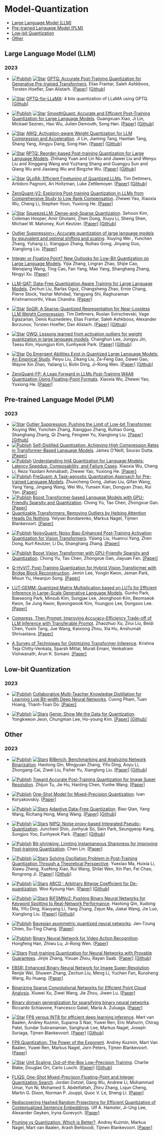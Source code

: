 # Model-Quantization



- [Large Language Model (LLM)](#large-language-model-llm)
- [Pre-trained Language Model (PLM)](#pre-trained-language-model-plm)
- [Low-bit Quantization](#low-bit-quantization)
- [Other](#other)

<!-- * [![Publish](https://img.shields.io/badge/<leaf tag>-<right tag>-<color>)]() 
[![Star](shields.io_url)](github_url) 
[paper title](paper url). 
some author. 
[[Paper]](paper url)
 [[Github]](github url)-->


## Large Language Model (LLM)

### 2023

* [![Publish](https://img.shields.io/badge/Conference-ICLR'22-blue)]() [![Star](https://img.shields.io/github/stars/IST-DASLab/gptq.svg?style=social&label=Star)](https://github.com/IST-DASLab/gptq) [GPTQ: Accurate Post-Training Quantization for Generative Pre-trained Transformers](https://arxiv.org/abs/2210.17323). Elias Frantar, Saleh Ashkboos, Torsten Hoefler, Dan Alistarh. [[Paper]](https://arxiv.org/abs/2210.17323) [[Github]](https://github.com/IST-DASLab/gptq)

* [![Star](https://img.shields.io/github/stars/qwopqwop200/GPTQ-for-LLaMa.svg?style=social&label=Star)](https://github.com/qwopqwop200/GPTQ-for-LLaMa) [GPTQ-for-LLaMA](https://github.com/qwopqwop200/GPTQ-for-LLaMa): 4 bits quantization of LLaMA using GPTQ. [[Github]](https://github.com/qwopqwop200/GPTQ-for-LLaMa)

* [![Publish](https://img.shields.io/badge/Conference-ICML'23-blue)]() [![Star](https://img.shields.io/github/stars/mit-han-lab/smoothquant.svg?style=social&label=Star)](https://github.com/mit-han-lab/smoothquant) [SmoothQuant: Accurate and Efficient Post-Training Quantization for Large Language Models](https://arxiv.org/abs/2211.10438). Guangxuan Xiao, Ji Lin, Mickael Seznec, Hao Wu, Julien Demouth, Song Han. [[Paper]](https://arxiv.org/abs/2211.10438) [[Github]](https://github.com/mit-han-lab/smoothquant)

* [![Star](https://img.shields.io/github/stars/mit-han-lab/llm-awq.svg?style=social&label=Star)](https://github.com/mit-han-lab/llm-awq) [AWQ: Activation-aware Weight Quantization for LLM Compression and Acceleration](https://arxiv.org/abs/2306.00978). Ji Lin, Jiaming Tang, Haotian Tang, Shang Yang, Xingyu Dang, Song Han. [[Paper]](https://github.com/mit-han-lab/llm-awq) [[Github]](https://github.com/mit-han-lab/llm-awq)

* [![Star](https://img.shields.io/github/stars/hahnyuan/RPTQ4LLM.svg?style=social&label=Star)](https://github.com/hahnyuan/RPTQ4LLM) [RPTQ: Reorder-based Post-training Quantization for Large Language Models](https://arxiv.org/abs/2304.01089). Zhihang Yuan and Lin Niu and Jiawei Liu and Wenyu Liu and Xinggang Wang and Yuzhang Shang and Guangyu Sun and Qiang Wu and Jiaxiang Wu and Bingzhe Wu. [[Paper]](https://arxiv.org/abs/2304.01089) [[Github]](https://github.com/hahnyuan/RPTQ4LLM)

* [![Star](https://img.shields.io/github/stars/artidoro/qlora.svg?style=social&label=Star)](https://github.com/artidoro/qlora) [QLoRA: Efficient Finetuning of Quantized LLMs](https://arxiv.org/abs/2305.14314). Tim Dettmers, Artidoro Pagnoni, Ari Holtzman, Luke Zettlemoyer. [[Paper]](https://arxiv.org/abs/2305.14314) [[Github]](https://github.com/artidoro/qlora)

* [ZeroQuant-V2: Exploring Post-training Quantization in LLMs from Comprehensive Study to Low Rank Compensation](https://arxiv.org/abs/2303.08302). Zhewei Yao, Xiaoxia Wu, Cheng Li, Stephen Youn, Yuxiong He. [[Paper]](https://arxiv.org/abs/2303.08302)

* [![Star](https://img.shields.io/github/stars/SqueezeAILab/SqueezeLLM.svg?style=social&label=Star)](https://github.com/SqueezeAILab/SqueezeLLM) [SqueezeLLM: Dense-and-Sparse Quantization](https://arxiv.org/pdf/2306.07629.pdf). Sehoon Kim, Coleman Hooper, Amir Gholami, Zhen Dong, Xiuyu Li, Sheng Shen, Michael W. Mahoney, Kurt Keutzer. [[Paper]](https://arxiv.org/pdf/2306.07629.pdf) [[Github]](https://github.com/SqueezeAILab/SqueezeLLM)

* [Outlier Suppression+: Accurate quantization of large language models by equivalent and optimal shifting and scaling](https://arxiv.org/abs/2304.09145v1). Xiuying Wei , Yunchen Zhang, Yuhang Li, Xiangguo Zhang, Ruihao Gong, Jinyang Guo, Xianglong Liu. [[Paper]](https://arxiv.org/abs/2304.09145v1)

* [Integer or Floating Point? New Outlooks for Low-Bit Quantization on Large Language Models](https://arxiv.org/abs/2305.12356). Yijia Zhang, Lingran Zhao, Shijie Cao, Wenqiang Wang, Ting Cao, Fan Yang, Mao Yang, Shanghang Zhang, Ningyi Xu. [[Paper]](https://arxiv.org/abs/2305.12356)

* [LLM-QAT: Data-Free Quantization Aware Training for Large Language Models](https://arxiv.org/abs/2305.17888). 
Zechun Liu, Barlas Oguz, Changsheng Zhao, Ernie Chang, Pierre Stock, Yashar Mehdad, Yangyang Shi, Raghuraman Krishnamoorthi, Vikas Chandra. [[Paper]](https://arxiv.org/abs/2305.17888)

* [![Star](https://img.shields.io/github/stars/Vahe1994/SpQR.svg?style=social&label=Star)](https://github.com/Vahe1994/SpQR) [SpQR: A Sparse-Quantized Representation for Near-Lossless LLM Weight Compression](https://arxiv.org/abs/2306.03078). Tim Dettmers, Ruslan Svirschevski, Vage Egiazarian, Denis Kuznedelev, Elias Frantar, Saleh Ashkboos, Alexander Borzunov, Torsten Hoefler, Dan Alistarh. [[Paper]](https://arxiv.org/abs/2306.03078)  [[Github]](https://github.com/Vahe1994/SpQR)

* [![Star](https://img.shields.io/github/stars/xvyaward/owq.svg?style=social&label=Star)](https://github.com/xvyaward/owq) [OWQ: Lessons learned from activation outliers for weight quantization in large language models](https://arxiv.org/abs/2306.02272). Changhun Lee, Jungyu Jin, Taesu Kim, Hyungjun Kim, Eunhyeok Park. [[Paper]](https://arxiv.org/abs/2306.02272) [[Github]](https://github.com/xvyaward/owq)

* [![Star](https://img.shields.io/github/stars/RUCAIBox/QuantizedEmpirical.svg?style=social&label=Star)](https://github.com/RUCAIBox/QuantizedEmpirical) [Do Emergent Abilities Exist in Quantized Large Language Models: An Empirical Study](https://arxiv.org/abs/2307.08072). Peiyu Liu, Zikang Liu, Ze-Feng Gao, Dawei Gao, Wayne Xin Zhao, Yaliang Li, Bolin Ding, Ji-Rong Wen. [[Paper]](https://arxiv.org/abs/2307.08072) [[Github]](https://github.com/RUCAIBox/QuantizedEmpirical) 

* [ZeroQuant-FP: A Leap Forward in LLMs Post-Training W4A8 Quantization Using Floating-Point Formats](https://arxiv.org/abs/2307.09782). Xiaoxia Wu, Zhewei Yao, Yuxiong He. [[Paper]](https://arxiv.org/abs/2307.09782)




## Pre-trained Language Model (PLM)

### 2023
<!-- from https://github.com/horseee/Awesome-Efficient-LLM/tree/main/efficient_plm -->
* [![Star](https://img.shields.io/github/stars/wimh966/outlier_suppression.svg?style=social&label=Star)](https://github.com/wimh966/outlier_suppression) [Outlier Suppression: Pushing the Limit of Low-bit Transformer](https://arxiv.org/abs/2209.13325). Xiuying Wei, Yunchen Zhang, Xiangguo Zhang, Ruihao Gong, Shanghang Zhang, Qi Zhang, Fengwei Yu, Xianglong Liu. [[Paper]](https://arxiv.org/abs/2209.13325)[[Github]](https://github.com/wimh966/outlier_suppression)
* [![Publish](https://img.shields.io/badge/Conference-ACL'23-blue)]() [Self-Distilled Quantization: Achieving High Compression Rates in Transformer-Based Language Models](https://aclanthology.org/2023.acl-short.114/). James O’Neill, Sourav Dutta. [[Paper]](https://aclanthology.org/2023.acl-short.114/)
* [![Publish](https://img.shields.io/badge/Conference-ICML'23-blue)]() [Understanding Int4 Quantization for Language Models: Latency Speedup, Composability, and Failure Cases](https://openreview.net/forum?id=q1WGm3hItW). Xiaoxia Wu, Cheng Li, Reza Yazdani Aminabadi, Zhewei Yao, Yuxiong He. [[Paper]](https://openreview.net/forum?id=q1WGm3hItW)
* [![Publish](https://img.shields.io/badge/Conference-ACL'23%20Findings-blue)]() [PreQuant: A Task-agnostic Quantization Approach for Pre-trained Language Models](https://arxiv.org/abs/2306.00014). Zhuocheng Gong, Jiahao Liu, Qifan Wang, Yang Yang, Jingang Wang, Wei Wu, Yunsen Xian, Dongyan Zhao, Rui Yan. [[Paper]](https://arxiv.org/abs/2306.00014)
* [![Publish](https://img.shields.io/badge/Conference-ACL'23%20Findings-blue)]() [Boost Transformer-based Language Models with GPU-Friendly Sparsity and Quantization](https://aclanthology.org/2023.findings-acl.15.pdf). Chong Yu, Tao Chen, Zhongxue Gan. [[Paper]](https://aclanthology.org/2023.findings-acl.15.pdf)
* [Quantizable Transformers: Removing Outliers by Helping Attention Heads Do Nothing](https://arxiv.org/abs/2306.12929). Yelysei Bondarenko, Markus Nagel, Tijmen Blankevoort. [[Paper]](https://arxiv.org/abs/2306.12929)
<!-- from https://github.com/horseee/Awesome-Efficient-LLM/tree/main/efficient_plm -->

* [![Publish](https://img.shields.io/badge/Conference-CVPR'23-blue)]() [NoisyQuant: Noisy Bias-Enhanced Post-Training Activation Quantization for Vision Transformers](https://arxiv.org/abs/2211.16056). Yijiang Liu, Huanrui Yang, Zhen Dong, Kurt Keutzer, Li Du, Shanghang Zhang. [[Paper]](https://arxiv.org/abs/2211.16056)

* [![Publish](https://img.shields.io/badge/Conference-CVPR'23-blue)]() [Boost Vision Transformer with GPU-Friendly Sparsity and Quantization](https://arxiv.org/abs/2305.10727). Chong Yu, Tao Chen, Zhongxue Gan, Jiayuan Fan. [[Paper]](https://arxiv.org/abs/2305.10727)

* [Q-HyViT: Post-Training Quantization for Hybrid Vision Transformer with Bridge Block Reconstruction](https://arxiv.org/abs/2303.12557). Jemin Lee, Yongin Kwon, Jeman Park, Misun Yu, Hwanjun Song. [[Paper]](https://arxiv.org/abs/2303.12557)

* [LUT-GEMM: Quantized Matrix Multiplication based on LUTs for Efficient Inference in Large-Scale Generative Language Models](https://arxiv.org/abs/2206.09557). Gunho Park, Baeseong Park, Minsub Kim, Sungjae Lee, Jeonghoon Kim, Beomseok Kwon, Se Jung Kwon, Byeongwook Kim, Youngjoo Lee, Dongsoo Lee. [[Paper]](https://arxiv.org/abs/2206.09557)


* [Compress, Then Prompt: Improving Accuracy-Efficiency Trade-off of LLM Inference with Transferable Prompt](https://arxiv.org/abs/2305.11186). Zhaozhuo Xu, Zirui Liu, Beidi Chen, Yuxin Tang, Jue Wang, Kaixiong Zhou, Xia Hu, Anshumali Shrivastava. [[Paper]](https://arxiv.org/abs/2305.11186)

*  [A Survey of Techniques for Optimizing Transformer Inference](https://arxiv.org/abs/2307.07982). Krishna Teja Chitty-Venkata, Sparsh Mittal, Murali Emani, Venkatram Vishwanath, Arun K. Somani. [[Paper]](https://arxiv.org/abs/2307.07982)




## Low-bit Quantization

### 2023


* [![Publish](https://img.shields.io/badge/Conference-WACV'23-blue)]() [Collaborative Multi-Teacher Knowledge Distillation for Learning Low Bit-width Deep Neural Networks](https://arxiv.org/abs/2210.16103). Cuong Pham, Tuan Hoang, Thanh-Toan Do. [[Paper]](https://arxiv.org/abs/2210.16103)

* [![Publish](https://img.shields.io/badge/Conference-CVPR'23-blue)]() [![Stars](https://img.shields.io/github/stars/SamsungLabs/Genie?style=social&label=star)](https://github.com/SamsungLabs/Genie) [Genie: Show Me the Data for Quantization](https://arxiv.org/abs/2212.04780). Yongkweon Jeon, Chungman Lee, Ho-young Kim. [[Paper]](https://arxiv.org/abs/2212.04780) [[Github]](https://github.com/SamsungLabs/Genie)




## Other

### 2023

* [![Publish](https://img.shields.io/badge/Conference-ICML'23-blue)]() [![Stars](https://img.shields.io/github/stars/htqin/BiBench?style=social&label=star)](https://github.com/htqin/BiBench) [BiBench: Benchmarking and Analyzing Network Binarization](https://arxiv.org/abs/2301.11233). Haotong Qin, Mingyuan Zhang, Yifu Ding, Aoyu Li, Zhongang Cai, Ziwei Liu, Fisher Yu, Xianglong Liu. [[Paper]](https://arxiv.org/abs/2301.11233) [[Github]](https://github.com/htqin/BiBench)

* [![Publish](https://img.shields.io/badge/Conference-CVPR'23-blue)]() [Toward Accurate Post-Training Quantization for Image Super Resolution](https://openaccess.thecvf.com/content/CVPR2023/papers/Tu_Toward_Accurate_Post-Training_Quantization_for_Image_Super_Resolution_CVPR_2023_paper.pdf). Zhijun Tu, Jie Hu, Hanting Chen, Yunhe Wang. [[Paper]](https://openaccess.thecvf.com/content/CVPR2023/papers/Tu_Toward_Accurate_Post-Training_Quantization_for_Image_Super_Resolution_CVPR_2023_paper.pdf)

* [![Publish](https://img.shields.io/badge/Conference-CVPR'23-blue)]() [One-Shot Model for Mixed-Precision Quantization](https://openaccess.thecvf.com/content/CVPR2023/papers/Koryakovskiy_One-Shot_Model_for_Mixed-Precision_Quantization_CVPR_2023_paper.pdf). Ivan Koryakovskiy. [[Paper]](https://openaccess.thecvf.com/content/CVPR2023/papers/Koryakovskiy_One-Shot_Model_for_Mixed-Precision_Quantization_CVPR_2023_paper.pdf)

* [![Publish](https://img.shields.io/badge/Conference-CVPR'23-blue)]() [![Stars](https://img.shields.io/github/stars/hfutqian/AdaDFQ?style=social&label=star)](https://github.com/hfutqian/AdaDFQ) [Adaptive Data-Free Quantization](https://arxiv.org/abs/2303.06869). Biao Qian, Yang Wang, Richang Hong, Meng Wang. [[Paper]](https://arxiv.org/abs/2303.06869) [[Github]](https://github.com/hfutqian/AdaDFQ)

* [![Publish](https://img.shields.io/badge/Conference-CVPR'23-blue)]() [![Stars](https://img.shields.io/github/stars/ECoLab-POSTECH/NIPQ?style=social&label=star)](https://github.com/ECoLab-POSTECH/NIPQ) [NIPQ: Noise proxy-based Integrated Pseudo-Quantization](https://arxiv.org/abs/2206.00820). Juncheol Shin, Junhyuk So, Sein Park, Seungyeop Kang, Sungjoo Yoo, Eunhyeok Park. [[Paper]](https://arxiv.org/abs/2206.00820) [[Github]](https://github.com/ECoLab-POSTECH/NIPQ)

* [![Publish](https://img.shields.io/badge/Conference-CVPR'23-blue)]() [Bit-shrinking: Limiting Instantaneous Sharpness for Improving Post-training Quantization](https://openaccess.thecvf.com/content/CVPR2023/papers/Lin_Bit-Shrinking_Limiting_Instantaneous_Sharpness_for_Improving_Post-Training_Quantization_CVPR_2023_paper.pdf). Chen Lin. [[Paper]](https://openaccess.thecvf.com/content/CVPR2023/papers/Lin_Bit-Shrinking_Limiting_Instantaneous_Sharpness_for_Improving_Post-Training_Quantization_CVPR_2023_paper.pdf)

* [![Publish](https://img.shields.io/badge/Conference-CVPR'23-blue)]() [![Stars](https://img.shields.io/github/stars/bytedance/MRECG?style=social&label=star)](https://github.com/bytedance/MRECG) [Solving Oscillation Problem in Post-Training Quantization Through a Theoretical Perspective](https://arxiv.org/abs/2303.11906). Yuexiao Ma, Huixia Li, Xiawu Zheng, Xuefeng Xiao, Rui Wang, Shilei Wen, Xin Pan, Fei Chao, Rongrong Ji. [[Paper]](https://arxiv.org/abs/2303.11906) [[Github]](https://github.com/bytedance/MRECG)

* [![Publish](https://img.shields.io/badge/Conference-CVPR'23-blue)]() [![Stars](https://img.shields.io/github/stars/WooKyoungHan/ABCD?style=social&label=star)](https://github.com/WooKyoungHan/ABCD) [ABCD : Arbitrary Bitwise Coefficient for De-quantization](https://openaccess.thecvf.com/content/CVPR2023/papers/Han_ABCD_Arbitrary_Bitwise_Coefficient_for_De-Quantization_CVPR_2023_paper.pdf). Woo Kyoung Han. [[Paper]](https://openaccess.thecvf.com/content/CVPR2023/papers/Han_ABCD_Arbitrary_Bitwise_Coefficient_for_De-Quantization_CVPR_2023_paper.pdf) [[Github]](https://github.com/WooKyoungHan/ABCD)

* [![Publish](https://img.shields.io/badge/Journal-TNNLS'23-blue)]() [![Stars](https://img.shields.io/github/stars/htqin/BiFSMNv2?style=social&label=star)](https://github.com/htqin/BiFSMNv2) [BiFSMNv2: Pushing Binary Neural Networks for Keyword Spotting to Real-Network Performance](https://arxiv.org/abs/2211.06987). Haotong Qin, Xudong Ma, Yifu Ding, Xiaoyang Li, Yang Zhang, Zejun Ma, Jiakai Wang, Jie Luo, Xianglong Liu. [[Paper]](https://arxiv.org/abs/2211.06987) [[Github]](https://github.com/htqin/BiFSMNv2)

* [![Publish](https://img.shields.io/badge/Journal-PR'23-blue)]() [Bayesian asymmetric quantized neural networks](https://www.sciencedirect.com/science/article/pii/S0031320323001632). Jen-Tzung Chien, Su-Ting Chang. [[Paper]](https://www.sciencedirect.com/science/article/pii/S0031320323001632)

* [![Publish](https://img.shields.io/badge/Conference-MMM'23-blue)]() [Binary Neural Network for Video Action Recognition](https://link.springer.com/chapter/10.1007/978-3-031-27077-2_8). Hongfeng Han, Zhiwu Lu, Ji-Rong Wen. [[Paper]](https://link.springer.com/chapter/10.1007/978-3-031-27077-2_8)

* [![Stars](https://img.shields.io/github/stars/YixuanSeanZhou/Quantized_Neural_Nets?style=social&label=star)](https://github.com/YixuanSeanZhou/Quantized_Neural_Nets) [Post-training Quantization for Neural Networks with Provable Guarantees](https://arxiv.org/abs/2201.11113). Jinjie Zhang, Yixuan Zhou, Rayan Saab. [[Paper]](https://arxiv.org/abs/2201.11113) [[Github]](https://github.com/YixuanSeanZhou/Quantized_Neural_Nets)

* [EBSR: Enhanced Binary Neural Network for Image Super-Resolution](https://arxiv.org/abs/2303.12270). Renjie Wei, Shuwen Zhang, Zechun Liu, Meng Li, Yuchen Fan, Runsheng Wang, Ru Huang. [[Paper]](https://arxiv.org/abs/2303.12270)

* [Binarizing Sparse Convolutional Networks for Efficient Point Cloud Analysis](https://arxiv.org/abs/2303.15493). Xiuwei Xu, Ziwei Wang, Jie Zhou, Jiwen Lu. [[Paper]](https://arxiv.org/abs/2303.15493)

* [Binary domain generalization for sparsifying binary neural networks](https://arxiv.org/abs/2306.13515). Riccardo Schiavone, Francesco Galati, Maria A. Zuluaga. [[Paper]](https://arxiv.org/abs/2306.13515)

* [![Star](https://img.shields.io/github/stars/Qualcomm-AI-research/FP8-quantization?style=social&label=star)](https://github.com/Qualcomm-AI-research/FP8-quantization) [FP8 versus INT8 for efficient deep learning inference](https://arxiv.org/abs/2303.17951). Mart van Baalen, Andrey Kuzmin, Suparna S Nair, Yuwei Ren, Eric Mahurin, Chirag Patel, Sundar Subramanian, Sanghyuk Lee, Markus Nagel, Joseph Soriaga, Tijmen Blankevoort. [[Paper]](https://arxiv.org/abs/2303.17951) [[Github]](https://github.com/Qualcomm-AI-research/FP8-quantization)

* [FP8 Quantization: The Power of the Exponent](https://arxiv.org/abs/2208.09225). Andrey Kuzmin, Mart Van Baalen, Yuwei Ren, Markus Nagel, Jorn Peters, Tijmen Blankevoort. [[Paper]](https://arxiv.org/abs/2208.09225)

* [![Star](https://img.shields.io/github/stars/graphcore-research/unit-scaling-demo?style=social&label=star)](https://github.com/graphcore-research/unit-scaling-demo) [Unit Scaling: Out-of-the-Box Low-Precision Training](https://arxiv.org/abs/2303.11257). Charlie Blake, Douglas Orr, Carlo Luschi. [[Paper]](https://arxiv.org/abs/2303.11257) [[Github]](https://github.com/graphcore-research/unit-scaling-demo)

* [FLIQS: One-Shot Mixed-Precision Floating-Point and Integer Quantization Search](https://arxiv.org/abs/2308.03290). Jordan Dotzel, Gang Wu, Andrew Li, Muhammad Umar, Yun Ni, Mohamed S. Abdelfattah, Zhiru Zhang, Liqun Cheng, Martin G. Dixon, Norman P. Jouppi, Quoc V. Le, Sheng Li. [[Paper]](https://arxiv.org/abs/2308.03290)

* [Rediscovering Hashed Random Projections for Efficient Quantization of Contextualized Sentence Embeddings](https://arxiv.org/abs/2304.02481). Ulf A. Hamster, Ji-Ung Lee, Alexander Geyken, Iryna Gurevych. [[Paper]](https://arxiv.org/abs/2304.02481)

* [Pruning vs Quantization: Which is Better?](https://arxiv.org/abs/2307.02973). Andrey Kuzmin, Markus Nagel, Mart van Baalen, Arash Behboodi, Tijmen Blankevoort. [[Paper]](https://arxiv.org/abs/2307.02973)



























